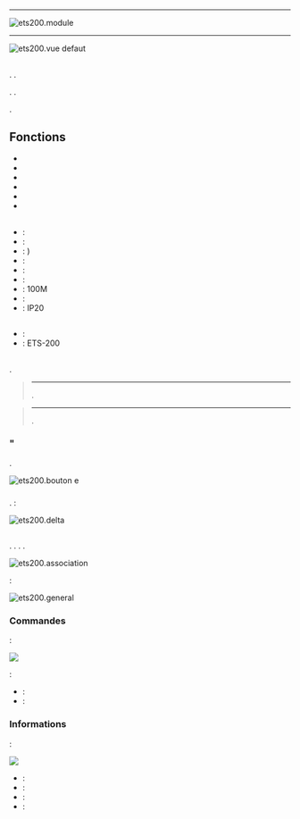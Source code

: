 # 

****

![ets200.module](images/ets200/ets200.module.jpg)

****

![ets200.vue defaut](images/ets200/ets200.vue-defaut.jpg)

## 

. .

. .

.

## Fonctions

-   
-   
-   
-   
-   
-   

## 

-    : 
-    : 
-    : )
-    : 
-    : 
-    : 
-    : 100M
-    : 
-    : IP20

## 

-    : 
-    : ETS-200

## 

 [](https://doc.jeedom.com/de_DE/plugins/automation%20protocol/edisio/).

> ****
>
> .

> ****
>
> .

### "

.

![ets200.bouton e](images/ets200/ets200.bouton-e.jpg)

### 

. :

![ets200.delta](images/ets200/ets200.delta.jpg)

## 

. . . .

![ets200.association](images/ets200/ets200.association.jpg)

 :

![ets200.general](images/ets200/ets200.general.jpg)

### Commandes

 :

![](images/ets200/ets200.commandes.jpg)

 :

-    : 
-    : 

### Informations

 :

![](images/ets200/ets200.informations.jpg)

-    : 
-    : 
-    : 
-    : 
